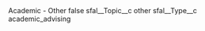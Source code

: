 <?xml version="1.0" encoding="UTF-8"?>
<CustomMetadata xmlns="http://soap.sforce.com/2006/04/metadata" xmlns:xsi="http://www.w3.org/2001/XMLSchema-instance" xmlns:xsd="http://www.w3.org/2001/XMLSchema">
    <label>Academic - Other</label>
    <protected>false</protected>
    <values>
        <field>sfal__Topic__c</field>
        <value xsi:type="xsd:string">other</value>
    </values>
    <values>
        <field>sfal__Type__c</field>
        <value xsi:type="xsd:string">academic_advising</value>
    </values>
</CustomMetadata>
